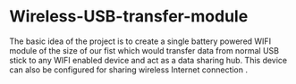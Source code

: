 # Wireless-USB-transfer-module

The basic idea of the project is to create a single battery powered WIFI module of the size of our fist which would transfer data from normal USB stick to any WIFI enabled device and act as a data sharing hub. This device can also be configured for sharing wireless Internet connection .    
